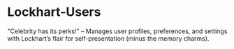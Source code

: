 # Lockhart-Users
"Celebrity has its perks!" – Manages user profiles, preferences, and settings with Lockhart’s flair for self-presentation (minus the memory charms).
